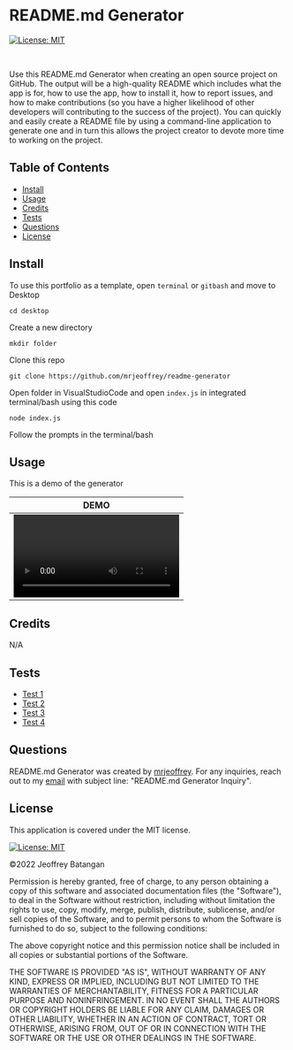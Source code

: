 # README.md Generator

[![License: MIT](https://img.shields.io/badge/License-MIT-yellow.svg)](https://opensource.org/licenses/MIT)
	
<br>

Use this README.md Generator when creating an open source project on GitHub. The output will be a high-quality README which includes what the app is for, how to use the app, how to install it, how to report issues, and how to make contributions (so you have a higher likelihood of other developers will contributing to the success of the project). You can quickly and easily create a README file by using a command-line application to generate one and in turn this allows the project creator to devote more time to working on the project.
<br>

## Table of Contents
- <a href="#install">Install</a>
- <a href="#usage">Usage</a>
- <a href="#credits">Credits</a>
- <a href="#test">Tests</a>
- <a href="#questions">Questions</a>
- <a href="#license">License</a>

## <span id="install">Install</span>

To use this portfolio as a template, open `terminal` or `gitbash` and move to Desktop
 
    cd desktop

Create a new directory

    mkdir folder

Clone this repo

    git clone https://github.com/mrjeoffrey/readme-generator

Open folder in VisualStudioCode and open `index.js` in integrated terminal/bash using this code

	node index.js

Follow the prompts in the terminal/bash

## <span id="usage">Usage</span>
    
This is a demo of the generator

| DEMO | 
| ------- | 
| ![README.md Generator](./assets/video/demo.mov) |

## <span id="credits">Credits</span>
N/A


## <span id="test">Tests</span>

- [Test 1](./assets/video/demo.mov)
- [Test 2](./assets/video/demo.mov)
- [Test 3](./assets/video/demo.mov)
- [Test 4](./assets/video/demo.mov)

## <span id="questions">Questions</span>

README.md Generator was created by [mrjeoffrey](https://github.com/mrjeoffrey). For any inquiries, reach out to my [email](mailto://b.jeoffrey@gmail.com) with subject line: "README.md Generator Inquiry".

## <span id="license">License</span>

This application is covered under the MIT license.

[![License: MIT](https://img.shields.io/badge/License-MIT-yellow.svg)](https://opensource.org/licenses/MIT)
	

©2022 Jeoffrey Batangan

Permission is hereby granted, free of charge, to any person obtaining a copy of this software and associated documentation files (the "Software"), to deal in the Software without restriction, including without limitation the rights to use, copy, modify, merge, publish, distribute, sublicense, and/or sell copies of the Software, and to permit persons to whom the Software is furnished to do so, subject to the following conditions:

The above copyright notice and this permission notice shall be included in all copies or substantial portions of the Software.

THE SOFTWARE IS PROVIDED "AS IS", WITHOUT WARRANTY OF ANY KIND, EXPRESS OR IMPLIED, INCLUDING BUT NOT LIMITED TO THE WARRANTIES OF MERCHANTABILITY, FITNESS FOR A PARTICULAR PURPOSE AND NONINFRINGEMENT. IN NO EVENT SHALL THE AUTHORS OR COPYRIGHT HOLDERS BE LIABLE FOR ANY CLAIM, DAMAGES OR OTHER LIABILITY, WHETHER IN AN ACTION OF CONTRACT, TORT OR OTHERWISE, ARISING FROM, OUT OF OR IN CONNECTION WITH THE SOFTWARE OR THE USE OR OTHER DEALINGS IN THE SOFTWARE.

	
	


